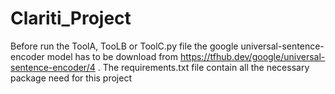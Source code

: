 # Clariti_Project
 Before run the ToolA, TooLB or ToolC.py file the google universal-sentence-encoder model has to be download 
 from https://tfhub.dev/google/universal-sentence-encoder/4 . The requirements.txt file contain all the necessary  
 package need for this project

